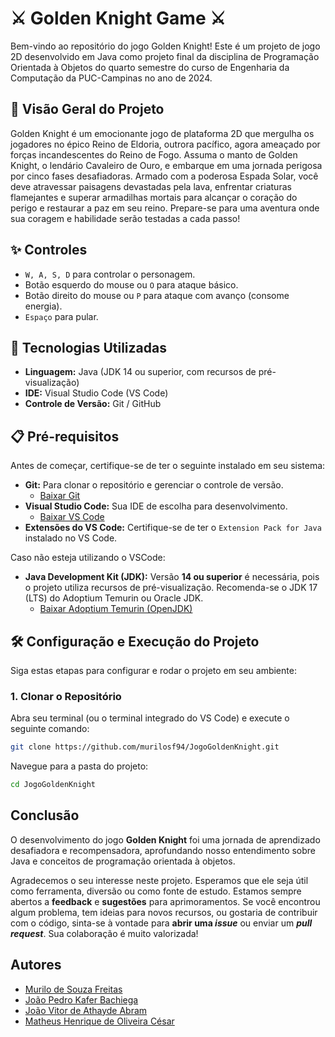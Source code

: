 # ⚔️ Golden Knight Game ⚔️

Bem-vindo ao repositório do jogo Golden Knight! Este é um projeto de jogo 2D desenvolvido em Java como projeto final da disciplina de Programação Orientada à Objetos do quarto semestre do curso de Engenharia da Computação da PUC-Campinas no ano de 2024.

## 🌟 Visão Geral do Projeto

Golden Knight é um emocionante jogo de plataforma 2D que mergulha os jogadores no épico Reino de Eldoria, outrora pacífico, agora ameaçado por forças incandescentes do Reino de Fogo. Assuma o manto de Golden Knight, o lendário Cavaleiro de Ouro, e embarque em uma jornada perigosa por cinco fases desafiadoras. Armado com a poderosa Espada Solar, você deve atravessar paisagens devastadas pela lava, enfrentar criaturas flamejantes e superar armadilhas mortais para alcançar o coração do perigo e restaurar a paz em seu reino. Prepare-se para uma aventura onde sua coragem e habilidade serão testadas a cada passo!

## ✨ Controles

* `W, A, S, D` para controlar o personagem.
* Botão esquerdo do mouse ou `O` para ataque básico.
* Botão direito do mouse ou `P` para ataque com avanço (consome energia).
* `Espaço` para pular.

## 🚀 Tecnologias Utilizadas

* **Linguagem:** Java (JDK 14 ou superior, com recursos de pré-visualização)
* **IDE:** Visual Studio Code (VS Code)
* **Controle de Versão:** Git / GitHub

## 📋 Pré-requisitos

Antes de começar, certifique-se de ter o seguinte instalado em seu sistema:
* **Git:** Para clonar o repositório e gerenciar o controle de versão.
    * [Baixar Git](https://git-scm.com/downloads)
* **Visual Studio Code:** Sua IDE de escolha para desenvolvimento.
    * [Baixar VS Code](https://code.visualstudio.com/)
* **Extensões do VS Code:** Certifique-se de ter o `Extension Pack for Java` instalado no VS Code.

Caso não esteja utilizando o VSCode:
* **Java Development Kit (JDK):** Versão **14 ou superior** é necessária, pois o projeto utiliza recursos de pré-visualização. Recomenda-se o JDK 17 (LTS) do Adoptium Temurin ou Oracle JDK.
    * [Baixar Adoptium Temurin (OpenJDK)](https://adoptium.net/temurin/releases/)

    

## 🛠️ Configuração e Execução do Projeto

Siga estas etapas para configurar e rodar o projeto em seu ambiente:

### 1. Clonar o Repositório
Abra seu terminal (ou o terminal integrado do VS Code) e execute o seguinte comando:

```bash
git clone https://github.com/murilosf94/JogoGoldenKnight.git
```
Navegue para a pasta do projeto:
```bash
cd JogoGoldenKnight 
```

## Conclusão

O desenvolvimento do jogo **Golden Knight** foi uma jornada de aprendizado desafiadora e recompensadora, aprofundando nosso entendimento sobre Java e conceitos de programação orientada à objetos.

Agradecemos o seu interesse neste projeto. Esperamos que ele seja útil como ferramenta, diversão ou como fonte de estudo. Estamos sempre abertos a **feedback** e **sugestões** para aprimoramentos. Se você encontrou algum problema, tem ideias para novos recursos, ou gostaria de contribuir com o código, sinta-se à vontade para **abrir uma *issue*** ou enviar um ***pull request***. Sua colaboração é muito valorizada!



## Autores
- [Murilo de Souza Freitas](https://github.com/murilosf94)
- [João Pedro Kafer Bachiega](https://github.com/joaokafer)
- [João Vitor de Athayde Abram](https://github.com/JoaoAbram)
- [Matheus Henrique de Oliveira César](https://github.com/mikezin021)
